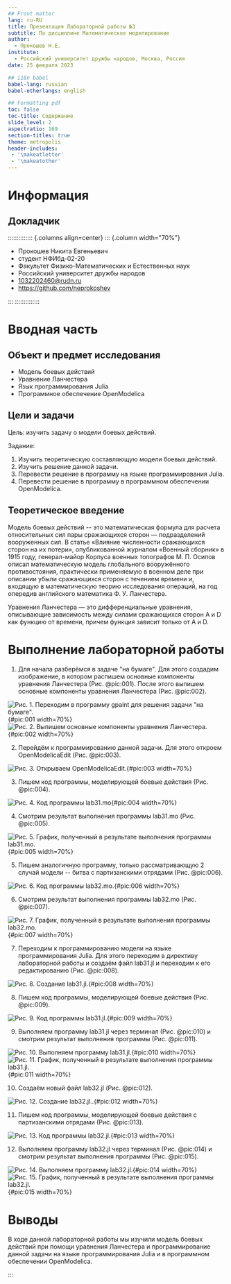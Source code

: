 ```yaml
---
## Front matter
lang: ru-RU
title: Презентация Лабораторной работы №3
subtitle: По дисциплине Математическое моделирование
author:
  - Прокошев Н.Е.
institute:
  - Российский университет дружбы народов, Москва, Россия
date: 25 февраля 2023

## i18n babel
babel-lang: russian
babel-otherlangs: english

## Formatting pdf
toc: false
toc-title: Содержание
slide_level: 2
aspectratio: 169
section-titles: true
theme: metropolis
header-includes:
 - '\makeatletter'
 - '\makeatother'
---
```


# Информация

## Докладчик

:::::::::::::: {.columns align=center}
::: {.column width="70%"}

  * Прокошев Никита Евгеньевич
  * студент НФИбд-02-20
  * Факультет Физико-Математических и Естественных наук
  * Российский университет дружбы народов
  * [1032202460@rudn.ru](mailto:1032202460@rudn.ru)
  * <https://github.com/neprokoshev>

:::
::::::::::::::

# Вводная часть

## Объект и предмет исследования

- Модель боевых действий
- Уравнение Ланчестера
- Язык программирования Julia
- Программное обеспечение OpenModelica

## Цели и задачи

Цель: изучить задачу о модели боевых действий.

Задание:
1. Изучить теоретическую составляющую модели боевых действий.
2. Изучить решение данной задачи.
3. Перевести решение в программу на языке программирования Julia.
4. Перевести решение в программу в программном обеспечении OpenModelica.

## Теоретическое введение

Модель боевых действий -- это математическая формула для расчета относительных сил пары сражающихся сторон — подразделений вооруженных сил. В статье «Влияние численности сражающихся сторон на их потери», опубликованной журналом «Военный сборник» в 1915 году, генерал-майор Корпуса военных топографов М. П. Осипов описал математическую модель глобального вооружённого противостояния, практически применяемую в военном деле при описании убыли сражающихся сторон с течением времени и, входящую в математическую теорию исследования операций, на год опередив английского математика Ф. У. Ланчестера.

Уравнения Ланчестера — это дифференциальные уравнения, описывающие зависимость между силами сражающихся сторон A и D как функцию от времени, причем функция зависит только от A и D.

# Выполнение лабораторной работы

1. Для начала разберёмся в задаче "на бумаге". Для этого создадим изображение, в котором распишем основные компоненты уравнения Ланчестера (Рис. @pic:001). После этого выпишем основные компоненты уравнения Ланчестера (Рис. @pic:002).

![Рис. 1. Переходим в программу gpaint  для решения задачи "на бумаге".](image/pic1.png){#pic:001 width=70%}
![Рис. 2. Выпишем основные компоненты уравнения Ланчестера.](image/pic2.png){#pic:002 width=70%}

2. Перейдём к программированию данной задачи. Для этого откроем OpenModelicaEdit (Рис. @pic:003).

![Рис. 3. Открываем OpenModelicaEdit.](image/pic3.png){#pic:003 width=70%}

3. Пишем код программы, моделирующей боевые действия (Рис. @pic:004).

![Рис. 4. Код программы lab31.mo](image/pic4.png){#pic:004 width=70%}

4. Смотрим результат выполнения программы lab31.mo (Рис. @pic:005).

![Рис. 5. График, полученный в результате выполнения программы lab31.mo.](image/pic5.png){#pic:005 width=70%}

5. Пишем аналогичную программу, только рассматривающую 2 случай модели -- битва с партизанскими отрядами (Рис. @pic:006).

![Рис. 6. Код программы lab32.mo.](image/pic6.png){#pic:006 width=70%}

6. Смотрим результат выполнения программы lab32.mo (Рис. @pic:007).

![Рис. 7. График, полученный в результате выполнения программы lab32.mo.](image/pic7.png){#pic:007 width=70%}

7. Переходим к программированию модели на языке программирования Julia. Для этого переходим в директиву лабораторной работы и создаём файл lab31.jl и переходим к его редактированию (Рис. @pic:008).

![Рис. 8. Создание lab31.jl.](image/pic8.png){#pic:008 width=70%}

8. Пишем код программы, моделирующей боевые действия (Рис. @pic:009).

![Рис. 9. Код программы lab31.jl.](image/pic9.png){#pic:009 width=70%}

9. Выполняем программу lab31.jl через терминал (Рис. @pic:010) и смотрим результат выполнения программы (Рис. @pic:011).

![Рис. 10. Выполняем программу lab31.jl.](image/pic10.png){#pic:010 width=70%}
![Рис. 11. График, полученный в результате выполнения программы lab31.jl.](image/pic11.png){#pic:011 width=70%}

10. Создаём новый файл lab32.jl (Рис. @pic:012).

![Рис. 12. Создание lab32.jl..](image/pic12.png){#pic:012 width=70%}

11. Пишем код программы, моделирующей боевые действия с партизанскими отрядами (Рис. @pic:013).

![Рис. 13. Код программы lab32.jl.](image/pic13.png){#pic:013 width=70%}

12. Выполняем программу lab32.jl через терминал (Рис. @pic:014) и смотрим результат выполнения программы (Рис. @pic:015).

![Рис. 14. Выполняем программу lab32.jl.](image/pic14.png){#pic:014 width=70%}
![Рис. 15. График, полученный в результате выполнения программы lab32.jl.](image/pic15.png){#pic:015 width=70%}


# Выводы

В ходе данной лабораторной работы мы изучили модель боевых действий при помощи уравнения Ланчестера и программирование данной задачи на языке программирования Julia и в программном обеспечении OpenModelica.

:::


